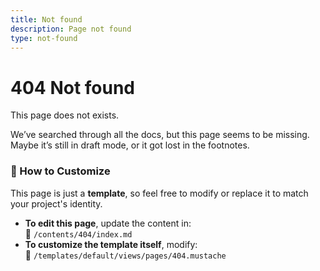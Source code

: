 ```yaml
---
title: Not found
description: Page not found
type: not-found
---
```


# 404 Not found

This page does not exists.

We’ve searched through all the docs, but this page seems to be missing.
Maybe it’s still in draft mode, or it got lost in the footnotes.

### 🚀 How to Customize

This page is just a **template**, so feel free to modify or replace it to match your project's identity.

- **To edit this page**, update the content in:  
  📂 `/contents/404/index.md`
- **To customize the template itself**, modify:  
  📂 `/templates/default/views/pages/404.mustache`
